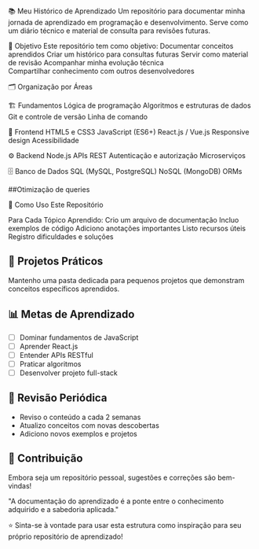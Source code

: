 📚 Meu Histórico de Aprendizado
Um repositório para documentar minha jornada de aprendizado em programação e desenvolvimento. Serve como um diário técnico e material de consulta para revisões futuras.

🎯 Objetivo
Este repositório tem como objetivo:
Documentar conceitos aprendidos
Criar um histórico para consultas futuras 
Servir como material de revisão
Acompanhar minha evolução técnica  
Compartilhar conhecimento com outros desenvolvedores 

🗂️ Organização por Áreas  
 
🏗️ Fundamentos 
Lógica de programação
Algoritmos e estruturas de dados
Git e controle de versão
Linha de comando

🎨 Frontend
HTML5 e CSS3
JavaScript (ES6+)
React.js / Vue.js
Responsive design
Acessibilidade

⚙️ Backend
Node.js
APIs REST
Autenticação e autorização
Microserviços

🗄️ Banco de Dados
SQL (MySQL, PostgreSQL)
NoSQL (MongoDB)
ORMs

##Otimização de queries

📝 Como Uso Este Repositório

Para Cada Tópico Aprendido:
Crio um arquivo de documentação
Incluo exemplos de código
Adiciono anotações importantes
Listo recursos úteis
Registro dificuldades e soluções


## 🚀 Projetos Práticos

Mantenho uma pasta dedicada para pequenos projetos que demonstram conceitos específicos aprendidos.

## 📊 Metas de Aprendizado

- [ ] Dominar fundamentos de JavaScript
- [ ] Aprender React.js
- [ ] Entender APIs RESTful
- [ ] Praticar algoritmos
- [ ] Desenvolver projeto full-stack

## 🔄 Revisão Periódica

- Reviso o conteúdo a cada 2 semanas
- Atualizo conceitos com novas descobertas
- Adiciono novos exemplos e projetos

## 🤝 Contribuição

Embora seja um repositório pessoal, sugestões e correções são bem-vindas!



"A documentação do aprendizado é a ponte entre o conhecimento adquirido e a sabedoria aplicada."

⭐ Sinta-se à vontade para usar esta estrutura como inspiração para seu próprio repositório de aprendizado!
